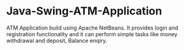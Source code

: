 # Java-Swing-ATM-Application
ATM Application build using Apache NetBeans. It provides login and registration functionality and it can perform simple tasks like money withdrawal and deposit, Balance enqiry.
